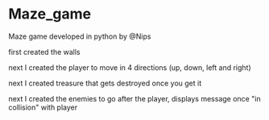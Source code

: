 # Maze_game

Maze game developed in python by @Nips

first created the walls

next I created the player to move in 4 directions (up, down, left and right)

next I created treasure that gets destroyed once you get it

next I created the enemies to go after the player, displays message once "in collision" with player



